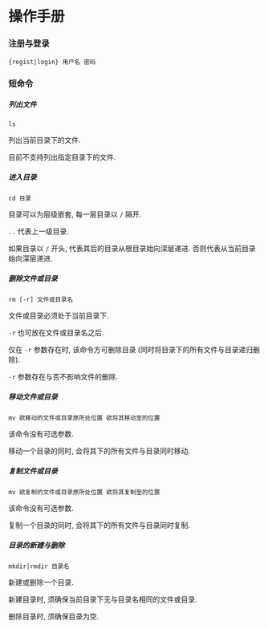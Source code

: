 # 操作手册

### 注册与登录

```
{regist|login} 用户名 密码
```

### 短命令

##### 列出文件

```
ls
```

列出当前目录下的文件.

目前不支持列出指定目录下的文件.

##### 进入目录

```
cd 目录
```

目录可以为层级嵌套, 每一层目录以 `/` 隔开.

`..` 代表上一级目录.

如果目录以 `/` 开头, 代表其后的目录从根目录始向深层递进. 否则代表从当前目录始向深层递进.

##### 删除文件或目录

```
rm [-r] 文件或目录名
```

文件或目录必须处于当前目录下.

`-r` 也可放在文件或目录名之后.

仅在 `-r` 参数存在时, 该命令方可删除目录 (同时将目录下的所有文件与目录递归删除).

`-r` 参数存在与否不影响文件的删除.

##### 移动文件或目录

```
mv 欲移动的文件或目录原所处位置 欲将其移动至的位置
```

该命令没有可选参数.

移动一个目录的同时, 会将其下的所有文件与目录同时移动.

##### 复制文件或目录

```
mv 欲复制的文件或目录原所处位置 欲将其复制至的位置
```

该命令没有可选参数.

复制一个目录的同时, 会将其下的所有文件与目录同时复制.

##### 目录的新建与删除

```
mkdir|rmdir 目录名
```

新建或删除一个目录.

新建目录时, 须确保当前目录下无与目录名相同的文件或目录.

删除目录时, 须确保目录为空.